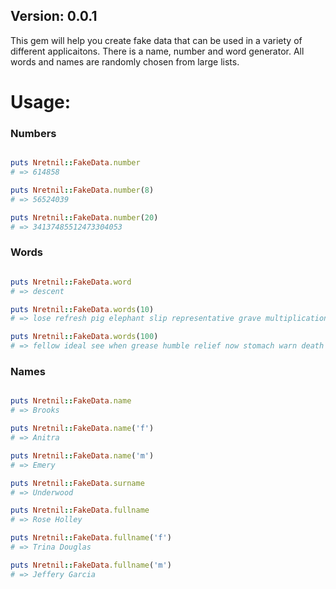 <h2>Version: 0.0.1</h2>

<p>This gem will help you create fake data that can be used in a variety of different applicaitons.  There is a name, number and word generator.  
All words and names are randomly chosen from large lists.</p>

<h1>Usage:</h1>

<h3>Numbers</h3>

```ruby

puts Nretnil::FakeData.number
# => 614858

puts Nretnil::FakeData.number(8)
# => 56524039

puts Nretnil::FakeData.number(20)
# => 34137485512473304053

```

<h3>Words</h3>

```ruby

puts Nretnil::FakeData.word
# => descent

puts Nretnil::FakeData.words(10)
# => lose refresh pig elephant slip representative grave multiplication electric as perform

puts Nretnil::FakeData.words(100)
# => fellow ideal see when grease humble relief now stomach warn death merchant science friendship nowhere delay toward from paper regular progress easy poison vessel desk unless content allow glory autumn suspicion destructive soup collection journey night slippery pet descendant headdress egg leg speed mention shape cure christmas recommend representative immediate warmth grateful convenience button essence damp tower replace possession also companionship apply fear ring bless dine interference pupil inch cap stuff explain allow loud amount combine he passage eastern true anywhere blind broadcast strength deepen teach cap clean beyond tin collection intend captain press blind produce political dozen cream beam extreme

```

<h3>Names</h3>

```ruby

puts Nretnil::FakeData.name
# => Brooks

puts Nretnil::FakeData.name('f')
# => Anitra

puts Nretnil::FakeData.name('m')
# => Emery

puts Nretnil::FakeData.surname
# => Underwood

puts Nretnil::FakeData.fullname
# => Rose Holley

puts Nretnil::FakeData.fullname('f')
# => Trina Douglas

puts Nretnil::FakeData.fullname('m')
# => Jeffery Garcia

```
